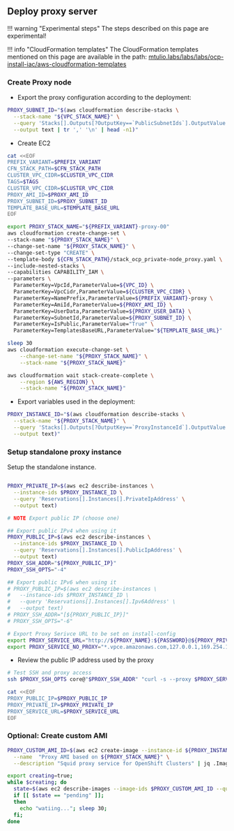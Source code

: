 ## Deploy proxy server

!!! warning "Experimental steps"
    The steps described on this page are experimental!

!!! info "CloudFormation templates"
    The CloudFormation templates mentioned on this page are available in the path:
    [mtulio.labs/labs/labs/ocp-install-iac/aws-cloudformation-templates](https://github.com/mtulio/mtulio.labs/tree/master/labs/ocp-install-iac/aws-cloudformation-templates)


### Create Proxy node

- Export the proxy configuration according to the deployment:

```sh
PROXY_SUBNET_ID="$(aws cloudformation describe-stacks \
  --stack-name "${VPC_STACK_NAME}" \
  --query 'Stacks[].Outputs[?OutputKey==`PublicSubnetIds`].OutputValue' \
  --output text | tr ',' '\n' | head -n1)"
```

- Create EC2

```sh
cat <<EOF
PREFIX_VARIANT=$PREFIX_VARIANT
CFN_STACK_PATH=$CFN_STACK_PATH
CLUSTER_VPC_CIDR=$CLUSTER_VPC_CIDR
TAGS=$TAGS
CLUSTER_VPC_CIDR=$CLUSTER_VPC_CIDR
PROXY_AMI_ID=$PROXY_AMI_ID
PROXY_SUBNET_ID=$PROXY_SUBNET_ID
TEMPLATE_BASE_URL=$TEMPLATE_BASE_URL
EOF

export PROXY_STACK_NAME="${PREFIX_VARIANT}-proxy-00"
aws cloudformation create-change-set \
--stack-name "${PROXY_STACK_NAME}" \
--change-set-name "${PROXY_STACK_NAME}" \
--change-set-type "CREATE" \
--template-body ${CFN_STACK_PATH}/stack_ocp_private-node_proxy.yaml \
--include-nested-stacks \
--capabilities CAPABILITY_IAM \
--parameters \
  ParameterKey=VpcId,ParameterValue=${VPC_ID} \
  ParameterKey=VpcCidr,ParameterValue=${CLUSTER_VPC_CIDR} \
  ParameterKey=NamePrefix,ParameterValue=${PREFIX_VARIANT}-proxy \
  ParameterKey=AmiId,ParameterValue=${PROXY_AMI_ID} \
  ParameterKey=UserData,ParameterValue=${PROXY_USER_DATA} \
  ParameterKey=SubnetId,ParameterValue=${PROXY_SUBNET_ID} \
  ParameterKey=IsPublic,ParameterValue="True" \
  ParameterKey=TemplatesBaseURL,ParameterValue="${TEMPLATE_BASE_URL}"

sleep 30
aws cloudformation execute-change-set \
    --change-set-name "${PROXY_STACK_NAME}" \
    --stack-name "${PROXY_STACK_NAME}"

aws cloudformation wait stack-create-complete \
    --region ${AWS_REGION} \
    --stack-name "${PROXY_STACK_NAME}"
```

- Export variables used in the deployment:

```sh
PROXY_INSTANCE_ID="$(aws cloudformation describe-stacks \
  --stack-name "${PROXY_STACK_NAME}" \
  --query 'Stacks[].Outputs[?OutputKey==`ProxyInstanceId`].OutputValue' \
  --output text)"
```

### Setup standalone proxy instance

Setup the standalone instance.

```sh

PROXY_PRIVATE_IP=$(aws ec2 describe-instances \
  --instance-ids $PROXY_INSTANCE_ID \
  --query 'Reservations[].Instances[].PrivateIpAddress' \
  --output text)

# NOTE Export public IP (choose one)

## Export public IPv4 when using it
PROXY_PUBLIC_IP=$(aws ec2 describe-instances \
  --instance-ids $PROXY_INSTANCE_ID \
  --query 'Reservations[].Instances[].PublicIpAddress' \
  --output text)
PROXY_SSH_ADDR="${PROXY_PUBLIC_IP}"
PROXY_SSH_OPTS="-4"

## Export public IPv6 when using it
# PROXY_PUBLIC_IP=$(aws ec2 describe-instances \
#   --instance-ids $PROXY_INSTANCE_ID \
#   --query 'Reservations[].Instances[].Ipv6Address' \
#   --output text)
# PROXY_SSH_ADDR="[${PROXY_PUBLIC_IP}]"
# PROXY_SSH_OPTS="-6"

# Export Proxy Serivce URL to be set on install-config
export PROXY_SERVICE_URL="http://${PROXY_NAME}:${PASSWORD}@${PROXY_PRIVATE_IP}:3128"
export PROXY_SERVICE_NO_PROXY="*.vpce.amazonaws.com,127.0.0.1,169.254.169.254,localhost"
```

- Review the public IP address used by the proxy

```sh
# Test SSH and proxy access
ssh $PROXY_SSH_OPTS core@"$PROXY_SSH_ADDR" "curl -s --proxy $PROXY_SERVICE_URL https://mtulio.dev/api/geo" | jq .

cat <<EOF
PROXY_PUBLIC_IP=$PROXY_PUBLIC_IP
PROXY_PRIVATE_IP=$PROXY_PRIVATE_IP
PROXY_SERVICE_URL=$PROXY_SERVICE_URL
EOF
```

### Optional: Create custom AMI

```sh
PROXY_CUSTOM_AMI_ID=$(aws ec2 create-image --instance-id ${PROXY_INSTANCE_ID} \
  --name  "Proxy AMI based on ${PROXY_STACK_NAME}" \
  --description "Squid proxy service for OpenShift Clusters" | jq .ImageId)

export creating=true;
while $creating; do 
  state=$(aws ec2 describe-images --image-ids $PROXY_CUSTOM_AMI_ID --query 'Images[].State' --output text);
  if [[ $state == "pending" ]];
  then
    echo "watiing..."; sleep 30;
  fi;
done
```